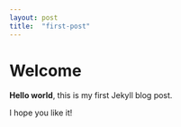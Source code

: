 ```yaml
---
layout: post
title:  "first-post"
---
```


# Welcome

**Hello world**, this is my first Jekyll blog post.

I hope you like it!
